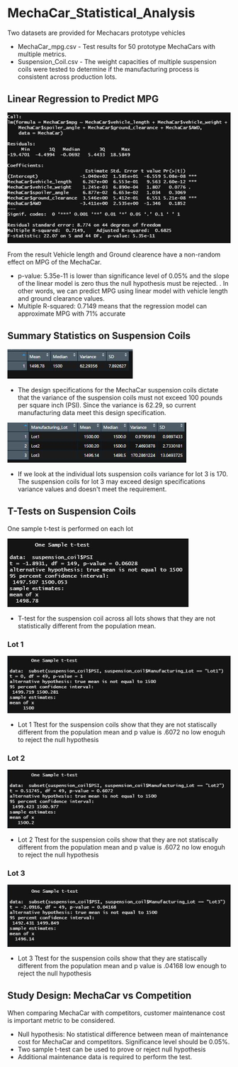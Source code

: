 # MechaCar_Statistical_Analysis

Two datasets are provided for Mechacars prototype vehicles


 - MechaCar_mpg.csv - Test results for 50 prototype MechaCars with multiple metrics.
 - Suspension_Coil.csv -  The weight capacities of multiple suspension coils were tested to determine if the manufacturing process is consistent across production lots.

## Linear Regression to Predict MPG


![image](https://github.com/11nithin/MechaCar_Statistical_Analysis/blob/main/Resources/Linear%20regression%20summary.JPG)


From the result Vehicle length and Ground clearence have a non-random effect on MPG of the MechaCar. 
- p-value: 5.35e-11 is lower than significance level of 0.05%  and the slope of the linear model is zero thus the null hypothesis must be rejected. . In other words, we can predict MPG using linear model with vehicle length and ground clearance values.
- Multiple R-squared: 0.7149 means that the regression model can approximate MPG with 71% accurate

## Summary Statistics on Suspension Coils

![image](https://github.com/11nithin/MechaCar_Statistical_Analysis/blob/main/Resources/Total_Summary.JPG)

- The design specifications for the MechaCar suspension coils dictate that the variance of the suspension coils must not exceed 100 pounds per square inch (PSI). Since the variance is 62.29, so current manufacturing data meet this design specification.

![image](https://github.com/11nithin/MechaCar_Statistical_Analysis/blob/main/Resources/Lot_Summary.JPG)

- If we look at the individual lots suspension coils variance for lot 3 is 170. The suspension coils for lot 3 may exceed design specifications variance values and doesn't meet the requirement.


## T-Tests on Suspension Coils

One sample t-test is performed on each lot 

![one](https://github.com/11nithin/MechaCar_Statistical_Analysis/blob/main/Resources/One%20sample%20ttest.JPG)
- T-test for the suspension coil across all lots shows that they are not statistically different from the population mean.

### Lot 1
![1](https://github.com/11nithin/MechaCar_Statistical_Analysis/blob/main/Resources/Lot1_one%20sample%20t%20test.JPG)
- Lot 1 Ttest for the suspension coils show that they are not statiscally different from the population mean and p value is .6072 no low enoguh to reject the null hypothesis

### Lot 2
![2](https://github.com/11nithin/MechaCar_Statistical_Analysis/blob/main/Resources/Lot2_one%20sample%20ttest.JPG)
- Lot 2 Ttest for the suspension coils show that they are not statiscally different from the population mean and p value is .6072 no low enoguh to reject the null hypothesis

### Lot 3
![3](https://github.com/11nithin/MechaCar_Statistical_Analysis/blob/main/Resources/lot3_one%20sample%20ttest.JPG)
- Lot 3 Ttest for the suspension coils show that they are statiscally different from the population mean and p value is .04168 low enough to reject the null hypothesis

## Study Design: MechaCar vs Competition
When comparing MechaCar with competitors, customer maintenance cost is important metric to be considered. 

- Null hypothesis: No statistical difference between mean of maintenance cost for MechaCar and competitors. Significance level should be 0.05%.
- Two sample t-test can be used to prove or reject null hypothesis
- Additional maintenance data is required to perform the test.



